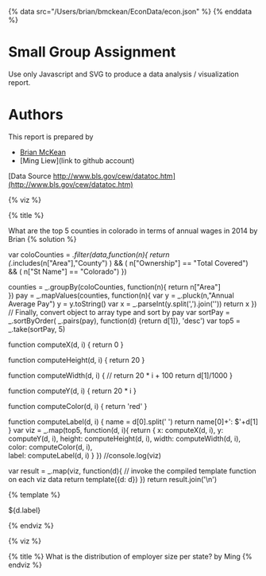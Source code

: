 {% data src="/Users/brian/bmckean/EconData/econ.json" %}
{% enddata %}
# Small Group Assignment
Use only Javascript and SVG to produce a data analysis / visualization report.

# Authors

This report is prepared by
* [Brian McKean](http://co-bri.github.io/book/hackathons/index.html)
* [Ming Liew](link to github account)

 [Data Source http://www.bls.gov/cew/datatoc.htm](http://www.bls.gov/cew/datatoc.htm)


<a name="top"/>
<div id="autonav"></div>
{% viz %}

{% title %}

What are the top 5 counties in colorado in terms of annual wages in 2014
by Brian
{% solution %}

var coloCounties = _.filter(data,function(n){
	return (_.includes(n["Area"],"County") )  && ( n["Ownership"] == "Total Covered") && ( n["St Name"] == "Colorado") 
})

counties = _.groupBy(coloCounties, function(n){
	return n["Area"]	
})
pay = _.mapValues(counties, function(n){
	var y =  _.pluck(n,"Annual Average Pay")
	y = y.toString()
	var x = _.parseInt(y.split(',').join(''))
	return x
})
// Finally, convert object to array type and sort by pay 
var sortPay = 
   _.sortByOrder(
      _.pairs(pay),
        function(d) {return d[1]},
        'desc')
var top5 =  _.take(sortPay, 5)


function computeX(d, i) {
    return 0
}

function computeHeight(d, i) {
    return 20
}

function computeWidth(d, i) {
//    return 20 * i + 100
        return d[1]/1000
}

function computeY(d, i) {
    return 20 * i
}

function computeColor(d, i) {
    return 'red'
}


function computeLabel(d, i) {
	name = d[0].split(' ')
    	return name[0]+':  $'+d[1]
}
var viz = _.map(top5, function(d, i){
            return {
                x: computeX(d, i),
                y: computeY(d, i),
                height: computeHeight(d, i),
                width: computeWidth(d, i),
                color: computeColor(d, i),	
		label: computeLabel(d, i)
            }
         })
//console.log(viz)

var result = _.map(viz, function(d){
         // invoke the compiled template function on each viz data
         return template({d: d})
     })
return result.join('\n')

{% template %}


<g transform="translate(0 ${d.y})">
    <rect
         width="${d.width}"
         height="20"
         style="fill:${d.color};
                stroke-width:3;
                stroke:rgb(0,0,0)" />
        <text x="80" y="15">${d.label}</text>
</g>




{% endviz %}


{% viz %}

{% title %}
 What is the distribution of employer size per state?
by Ming
{% endviz %}

